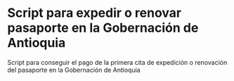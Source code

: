 # Script para expedir o renovar pasaporte en la Gobernación de Antioquia
Script para conseguir el pago de la primera cita de expedición o renovación del pasaporte en la Gobernación de Antioquia
